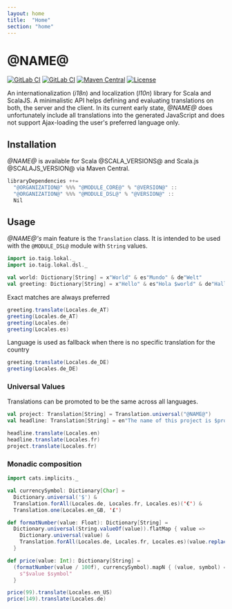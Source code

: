 ```yaml
---
layout: home
title:  "Home"
section: "home"
---
```


# @NAME@

[![GitLab CI](https://gitlab.com/taig-github/lokal/badges/master/build.svg?style=flat-square)](https://gitlab.com/taig-github/lokal/pipelines)
[![GitLab CI](https://gitlab.com/taig-github/lokal/badges/master/coverage.svg?style=flat-square)](https://lokal.taig.io/coverage)
[![Maven Central](https://img.shields.io/maven-central/v/io.taig/lokal-core_2.13.svg?style=flat-square)](https://search.maven.org/search?q=g:io.taig%20AND%20a:lokal-*)
[![License](https://img.shields.io/github/license/taig/lokal?style=flat-square)](LICENSE)

An internationalization (_i18n_) and localization (_l10n_) library for Scala and ScalaJS. A minimalistic API helps defining and evaluating translations on both, the server and the client. In its current early state, _@NAME@_ does unfortunately include all translations into the generated JavaScript and does not support Ajax-loading the user's preferred language only.

## Installation

_@NAME@_ is available for Scala @SCALA_VERSIONS@ and Scala.js @SCALAJS_VERSION@ via Maven Central.


```scala
libraryDependencies ++=
  "@ORGANIZATION@" %%% "@MODULE_CORE@" % "@VERSION@" ::
  "@ORGANIZATION@" %%% "@MODULE_DSL@" % "@VERSION@" ::
  Nil
```

## Usage

_@NAME@'s_ main feature is the `Translation` class. It is intended to be used with the `@MODULE_DSL@` module with `String` values.

```scala mdoc:silent
import io.taig.lokal._
import io.taig.lokal.dsl._

val world: Dictionary[String] = x"World" & es"Mundo" & de"Welt"
val greeting: Dictionary[String] = x"Hello" & es"Hola $world" & de"Hallo $world" & de_AT"Grüß Gott $world"
```

Exact matches are always preferred

```scala mdoc
greeting.translate(Locales.de_AT)
greeting(Locales.de_AT)
greeting(Locales.de)
greeting(Locales.es)
```

Language is used as fallback when there is no specific translation for the country

```scala mdoc
greeting.translate(Locales.de_DE)
greeting(Locales.de_DE)
```

### Universal Values

Translations can be promoted to be the same across all languages.

```scala mdoc:silent
val project: Translation[String] = Translation.universal("@NAME@")
val headline: Translation[String] = en"The name of this project is $project"
```

```scala mdoc
headline.translate(Locales.en)
headline.translate(Locales.fr)
project.translate(Locales.fr)
```

### Monadic composition

```scala mdoc:silent
import cats.implicits._

val currencySymbol: Dictionary[Char] =
  Dictionary.universal('$') &
  Translation.forAll(Locales.de, Locales.fr, Locales.es)('€') &
  Translation.one(Locales.en_GB, '£')

def formatNumber(value: Float): Dictionary[String] =
  Dictionary.universal(String.valueOf(value)).flatMap { value =>
    Dictionary.universal(value) &
    Translation.forAll(Locales.de, Locales.fr, Locales.es)(value.replace(".", ","))
  }

def price(value: Int): Dictionary[String] =
  (formatNumber(value / 100f), currencySymbol).mapN { (value, symbol) =>
    s"$value $symbol"
  }
```

```scala mdoc
price(99).translate(Locales.en_US)
price(149).translate(Locales.de)
```